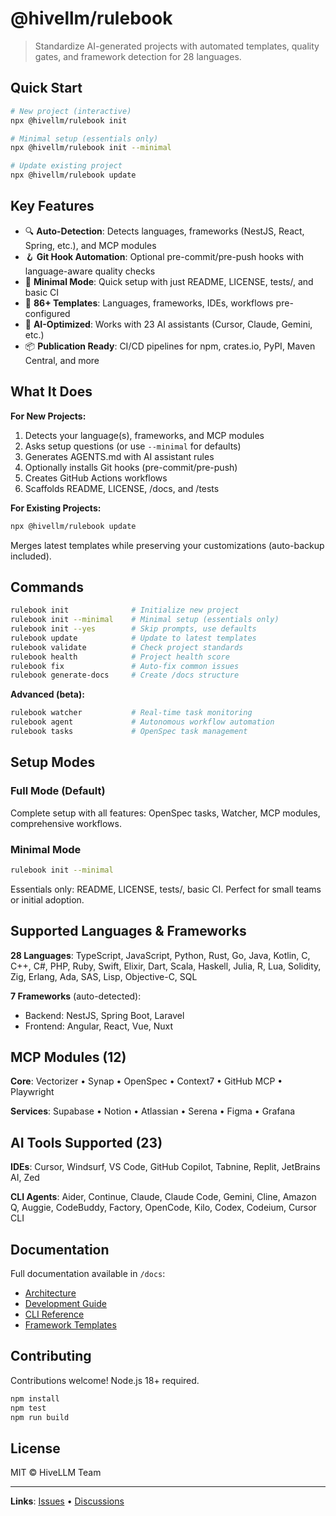 # @hivellm/rulebook

> Standardize AI-generated projects with automated templates, quality gates, and framework detection for 28 languages.

## Quick Start

```bash
# New project (interactive)
npx @hivellm/rulebook init

# Minimal setup (essentials only)
npx @hivellm/rulebook init --minimal

# Update existing project
npx @hivellm/rulebook update
```

## Key Features

- 🔍 **Auto-Detection**: Detects languages, frameworks (NestJS, React, Spring, etc.), and MCP modules
- 🪝 **Git Hook Automation**: Optional pre-commit/pre-push hooks with language-aware quality checks
- 🎯 **Minimal Mode**: Quick setup with just README, LICENSE, tests/, and basic CI
- 📝 **86+ Templates**: Languages, frameworks, IDEs, workflows pre-configured
- 🤖 **AI-Optimized**: Works with 23 AI assistants (Cursor, Claude, Gemini, etc.)
- 📦 **Publication Ready**: CI/CD pipelines for npm, crates.io, PyPI, Maven Central, and more

## What It Does

**For New Projects:**
1. Detects your language(s), frameworks, and MCP modules
2. Asks setup questions (or use `--minimal` for defaults)
3. Generates AGENTS.md with AI assistant rules
4. Optionally installs Git hooks (pre-commit/pre-push)
5. Creates GitHub Actions workflows
6. Scaffolds README, LICENSE, /docs, and /tests

**For Existing Projects:**
```bash
npx @hivellm/rulebook update
```
Merges latest templates while preserving your customizations (auto-backup included).

## Commands

```bash
rulebook init              # Initialize new project
rulebook init --minimal    # Minimal setup (essentials only)
rulebook init --yes        # Skip prompts, use defaults
rulebook update            # Update to latest templates
rulebook validate          # Check project standards
rulebook health            # Project health score
rulebook fix               # Auto-fix common issues
rulebook generate-docs     # Create /docs structure
```

**Advanced (beta):**
```bash
rulebook watcher           # Real-time task monitoring
rulebook agent             # Autonomous workflow automation
rulebook tasks             # OpenSpec task management
```

## Setup Modes

### Full Mode (Default)
Complete setup with all features: OpenSpec tasks, Watcher, MCP modules, comprehensive workflows.

### Minimal Mode
```bash
rulebook init --minimal
```
Essentials only: README, LICENSE, tests/, basic CI. Perfect for small teams or initial adoption.

## Supported Languages & Frameworks

**28 Languages**: TypeScript, JavaScript, Python, Rust, Go, Java, Kotlin, C, C++, C#, PHP, Ruby, Swift, Elixir, Dart, Scala, Haskell, Julia, R, Lua, Solidity, Zig, Erlang, Ada, SAS, Lisp, Objective-C, SQL

**7 Frameworks** (auto-detected):
- Backend: NestJS, Spring Boot, Laravel
- Frontend: Angular, React, Vue, Nuxt

## MCP Modules (12)

**Core**: Vectorizer • Synap • OpenSpec • Context7 • GitHub MCP • Playwright

**Services**: Supabase • Notion • Atlassian • Serena • Figma • Grafana

## AI Tools Supported (23)

**IDEs**: Cursor, Windsurf, VS Code, GitHub Copilot, Tabnine, Replit, JetBrains AI, Zed

**CLI Agents**: Aider, Continue, Claude, Claude Code, Gemini, Cline, Amazon Q, Auggie, CodeBuddy, Factory, OpenCode, Kilo, Codex, Codeium, Cursor CLI

## Documentation

Full documentation available in `/docs`:
- [Architecture](docs/ARCHITECTURE.md)
- [Development Guide](docs/DEVELOPMENT.md)
- [CLI Reference](docs/CLI.md)
- [Framework Templates](templates/frameworks/)

## Contributing

Contributions welcome! Node.js 18+ required.

```bash
npm install
npm test
npm run build
```

## License

MIT © HiveLLM Team

---

**Links**: [Issues](https://github.com/hivellm/rulebook/issues) • [Discussions](https://github.com/hivellm/rulebook/discussions)
